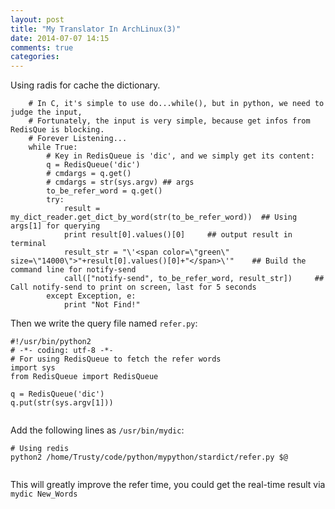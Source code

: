 ```yaml
---
layout: post
title: "My Translator In ArchLinux(3)"
date: 2014-07-07 14:15
comments: true
categories: 
---
```

Using radis for cache the dictionary.     

```
    # In C, it's simple to use do...while(), but in python, we need to judge the input, 
    # Fortunately, the input is very simple, because get infos from RedisQue is blocking.
    # Forever Listening...
    while True:
        # Key in RedisQueue is 'dic', and we simply get its content:
        q = RedisQueue('dic')
        # cmdargs = q.get()
        # cmdargs = str(sys.argv) ## args
        to_be_refer_word = q.get()
        try:
            result = my_dict_reader.get_dict_by_word(str(to_be_refer_word))  ## Using args[1] for querying
            print result[0].values()[0]		## output result in terminal
            result_str = "\'<span color=\"green\" size=\"14000\">"+result[0].values()[0]+"</span>\'"	## Build the command line for notify-send
            call(["notify-send", to_be_refer_word, result_str])		## Call notify-send to print on screen, last for 5 seconds
        except Exception, e:
            print "Not Find!"

```

Then we write the query file named `refer.py`:    

```
#!/usr/bin/python2
# -*- coding: utf-8 -*-
# For using RedisQueue to fetch the refer words 
import sys
from RedisQueue import RedisQueue

q = RedisQueue('dic')
q.put(str(sys.argv[1]))


```

Add the following lines as `/usr/bin/mydic`:   

```
# Using redis
python2 /home/Trusty/code/python/mypython/stardict/refer.py $@


```
This will greatly improve the refer time, you could get the real-time result via `mydic New_Words`
